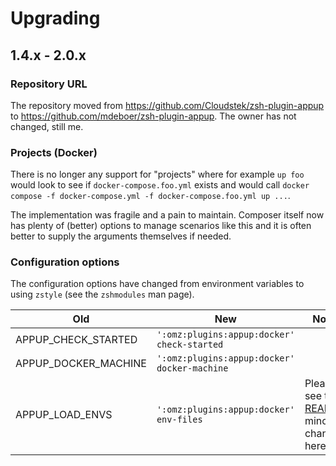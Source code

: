 # Upgrading

## 1.4.x - 2.0.x

### Repository URL

The repository moved from https://github.com/Cloudstek/zsh-plugin-appup to https://github.com/mdeboer/zsh-plugin-appup.
The owner has not changed, still me.

### Projects (Docker)

There is no longer any support for "projects" where for example `up foo` would look to see if `docker-compose.foo.yml`
exists and would call `docker compose -f docker-compose.yml -f docker-compose.foo.yml up ...`.

The implementation was fragile and a pain to maintain. Composer itself now has plenty of (better) options to manage
scenarios like this and it is often better to supply the arguments themselves if needed.

### Configuration options

The configuration options have changed from environment variables to using `zstyle` (see the `zshmodules` man page).

| Old                  | New                                          | Notes                                                   |
|----------------------|----------------------------------------------|---------------------------------------------------------|
| APPUP_CHECK_STARTED  | `':omz:plugins:appup:docker' check-started`  |                                                         |
| APPUP_DOCKER_MACHINE | `':omz:plugins:appup:docker' docker-machine` |                                                         |
| APPUP_LOAD_ENVS      | `':omz:plugins:appup:docker' env-files`      | Please see the [README](README.md), minor changes here. |
